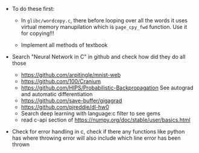 - To do these first:
  - In `glibc/wordcopy.c`, there before looping over all the words it uses virtual memory
    manupilation which is `page_cpy_fwd` function. Use it for copying!!!

  - Implement all methods of textbook


- Search "Neural Network in C" in github and check how did they do all those
  - https://github.com/arpitingle/mnist-web
  - https://github.com/100/Cranium
  - https://github.com/HIPS/Probabilistic-Backpropagation
    See autograd and automatic differentiation
  - https://github.com/save-buffer/gigagrad
  - https://github.com/pjreddie/dl-hw0
  - Search deep learning with language:c filter to see gems
  - read c-api section of https://numpy.org/doc/stable/user/basics.html

- Check for error handling in c, check if there any functions like
  python has where throwing error will also include which line error has been thrown
